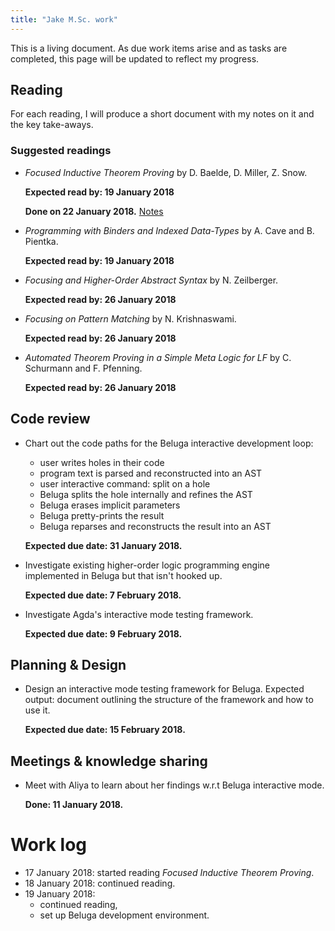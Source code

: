 ```yaml
---
title: "Jake M.Sc. work"
---
```


This is a living document. As due work items arise and as tasks are completed,
this page will be updated to reflect my progress.

## Reading

For each reading, I will produce a short document with my notes on it and the
key take-aways.

### Suggested readings

* _Focused Inductive Theorem Proving_
  by D. Baelde, D. Miller, Z. Snow.

  **Expected read by: 19 January 2018**

  **Done on 22 January 2018.** [Notes](/notes/focused-inductive-atp.html)

* _Programming with Binders and Indexed Data-Types_
  by A. Cave and B. Pientka.

  **Expected read by: 19 January 2018**

* _Focusing and Higher-Order Abstract Syntax_
  by N. Zeilberger.

  **Expected read by: 26 January 2018**

* _Focusing on Pattern Matching_
  by N. Krishnaswami.

  **Expected read by: 26 January 2018**

* _Automated Theorem Proving in a Simple Meta Logic for LF_
  by C. Schurmann and F. Pfenning.

  **Expected read by: 26 January 2018**

## Code review

* Chart out the code paths for the Beluga interactive development loop:
    * user writes holes in their code
    * program text is parsed and reconstructed into an AST
    * user interactive command: split on a hole
    * Beluga splits the hole internally and refines the AST
    * Beluga erases implicit parameters
    * Beluga pretty-prints the result
    * Beluga reparses and reconstructs the result into an AST

  **Expected due date: 31 January 2018.**

* Investigate existing higher-order logic programming engine implemented in
  Beluga but that isn't hooked up.

  **Expected due date: 7 February 2018.**

* Investigate Agda's interactive mode testing framework.

  **Expected due date: 9 February 2018.**

## Planning & Design

* Design an interactive mode testing framework for Beluga.
  Expected output: document outlining the structure of the framework and how to
  use it.

  **Expected due date: 15 February 2018.**

## Meetings & knowledge sharing

* Meet with Aliya to learn about her findings w.r.t Beluga interactive mode.

  **Done: 11 January 2018.**

# Work log

* 17 January 2018: started reading _Focused Inductive Theorem Proving_.
* 18 January 2018: continued reading.
* 19 January 2018:
  * continued reading,
  * set up Beluga development environment.
